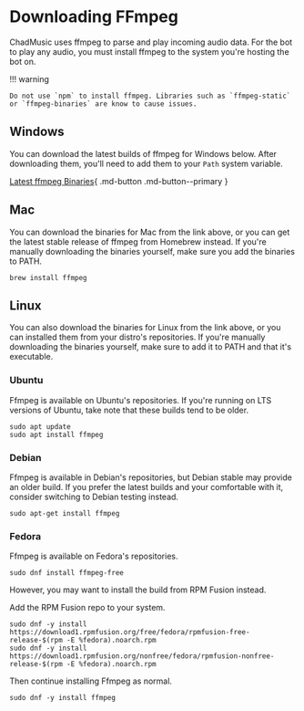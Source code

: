 # Downloading FFmpeg
ChadMusic uses ffmpeg to parse and play incoming audio data. For the bot to play any audio, you must install ffmpeg to the system you're hosting the bot on.

!!! warning

    Do not use `npm` to install ffmpeg. Libraries such as `ffmpeg-static` or `ffmpeg-binaries` are know to cause issues.

## Windows
You can download the latest builds of ffmpeg for Windows below. After downloading them, you'll need to add them to your `Path` system variable.

[Latest ffmpeg Binaries](https://github.com/BtbN/FFmpeg-Builds/releases){ .md-button .md-button--primary }

## Mac
You can download the binaries for Mac from the link above, or you can get the latest stable release of ffmpeg from Homebrew instead. If you're manually downloading the binaries yourself, make sure you add the binaries to PATH.

```
brew install ffmpeg
```

## Linux
You can also download the binaries for Linux from the link above, or you can installed them from your distro's repositories. If you're manually downloading the binaries yourself, make sure to add it to PATH and that it's executable.

### Ubuntu

Ffmpeg is available on Ubuntu's repositories. If you're running on LTS versions of Ubuntu, take note that these builds tend to be older.

```
sudo apt update
sudo apt install ffmpeg
```

### Debian

Ffmpeg is available in Debian's repositories, but Debian stable may provide an older build. If you prefer the latest builds and your comfortable with it, consider switching to Debian testing instead.

```
sudo apt-get install ffmpeg
```

### Fedora

Ffmpeg is available on Fedora's repositories.

```
sudo dnf install ffmpeg-free
```

However, you may want to install the build from RPM Fusion instead.

Add the RPM Fusion repo to your system.

```
sudo dnf -y install https://download1.rpmfusion.org/free/fedora/rpmfusion-free-release-$(rpm -E %fedora).noarch.rpm
sudo dnf -y install https://download1.rpmfusion.org/nonfree/fedora/rpmfusion-nonfree-release-$(rpm -E %fedora).noarch.rpm
```

Then continue installing Ffmpeg as normal.

```
sudo dnf -y install ffmpeg
```

